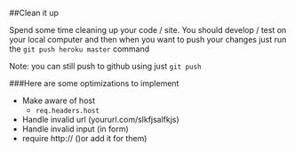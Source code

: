 ##Clean it up

Spend some time cleaning up your code / site. You should develop / test on your local computer and then when you want to push your changes just run the `git push heroku master` command

Note: you can still push to github using just `git push`

###Here are some optimizations to implement

* Make aware of host
	* `req.headers.host`
* Handle invalid url (yoururl.com/slkfjsalfkjs)
* Handle invalid input (in form)
* require http:// ()or add it for them)